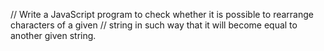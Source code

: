 // Write a JavaScript program to check whether it is possible to rearrange characters of a given 
// string in such way that it will become equal to another given string.
